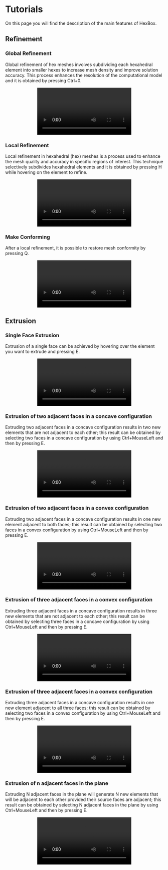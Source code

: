 # Tutorials

On this page you will find the description of the main features of HexBox.

## Refinement


### Global Refinement
Global refinement of hex meshes involves subdividing each hexahedral element into 
smaller hexes to increase mesh density and improve solution accuracy. This process enhances the resolution of the computational
model and it is obtained by pressing Ctrl+0.
<div align="center">
  <video src="https://github.com/pusceddusimone/HexBox/assets/92328763/28b8cb7e-ed45-4d71-a3eb-199b7b306ce3"/>
</div>

### Local Refinement
Local refinement in hexahedral (hex) meshes is a process used to enhance
the mesh quality and accuracy in specific regions of interest. This technique
selectively subdivides hexahedral elements and it is obtained by pressing H
while hovering on the element to refine.
<div align="center">
  <video src="https://github.com/pusceddusimone/HexBox/assets/92328763/1cc91973-83ec-4aa4-b7f0-f7369f0fac8e"/>
</div>


### Make Conforming
After a local refinement, it is possible to restore mesh conformity by pressing Q.
<div align="center">
  <video src="https://github.com/pusceddusimone/HexBox/assets/92328763/62d25a34-333f-4d80-9519-54047e0b0c94"/>
</div>


## Extrusion

### Single Face Extrusion
Extrusion of a single face can be achieved by hovering over
the element you want to extrude and pressing E.
<div align="center">
  <video src="https://github.com/pusceddusimone/HexBox/assets/92328763/e6687db8-907b-43ca-93a4-5a83b3d8885e"/>
</div>


### Extrusion of two adjacent faces in a concave configuration
Extruding two adjacent faces in a concave configuration results
in two new elements that are not adjacent to each other; this result
can be obtained by selecting two faces in a concave configuration by
using Ctrl+MouseLeft and then by pressing E.
<div align="center">
  <video src="https://github.com/pusceddusimone/HexBox/assets/92328763/4ddd0952-e752-4461-8d3a-43d61cd2f4a2"/>
</div>

### Extrusion of two adjacent faces in a convex configuration
Extruding two adjacent faces in a concave configuration results
in one new element adjacent to both faces; this result
can be obtained by selecting two faces in a convex configuration by
using Ctrl+MouseLeft and then by pressing E.
<div align="center">
  <video src="https://github.com/pusceddusimone/HexBox/assets/92328763/6d52676b-3aec-4ff1-b7ad-f618079d10e2"/>
</div>

### Extrusion of three adjacent faces in a convex configuration
Extruding three adjacent faces in a concave configuration results
in three new elements that are not adjacent to each other; this result
can be obtained by selecting three faces in a concave configuration by
using Ctrl+MouseLeft and then by pressing E.
<div align="center">
  <video src="https://github.com/pusceddusimone/HexBox/assets/92328763/16c0f930-bbbe-4de4-b9d0-eced8c1c19d9"/>
</div>
    
### Extrusion of three adjacent faces in a convex configuration
Extruding three adjacent faces in a concave configuration results
in one new element adjacent to all three faces; this result
can be obtained by selecting two faces in a convex configuration by
using Ctrl+MouseLeft and then by pressing E.
<div align="center">
  <video src="https://github.com/pusceddusimone/HexBox/assets/92328763/5056176f-ac88-456c-9e92-3b20f454da17"/>
</div>



### Extrusion of n adjacent faces in the plane
Extruding N adjacent faces in the plane will generate N
new elements that will be adjacent to each other provided
their source faces are adjacent; this result can be obtained by selecting N
adjacent faces in the plane by using Ctrl+MouseLeft and then by pressing E.
<div align="center">
  <video src="https://github.com/pusceddusimone/HexBox/assets/92328763/82a85149-c651-458f-9683-badeee4b167c"/>
</div>


